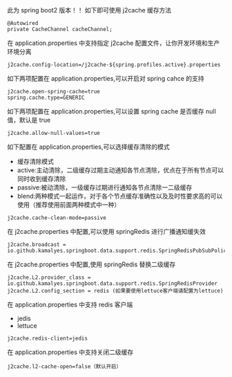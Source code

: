此为 spring boot2 版本！！
如下即可使用 j2cache 缓存方法

```
@Autowired
private CacheChannel cacheChannel;
```

在 application.properties 中支持指定 j2cache 配置文件，让你开发环境和生产环境分离

```
j2cache.config-location=/j2cache-${spring.profiles.active}.properties
```

如下两项配置在 application.properties,可以开启对 spring cahce 的支持

```
j2cache.open-spring-cache=true
spring.cache.type=GENERIC
```

如下两项配置在 application.properties,可以设置 spring cache 是否缓存 null 值，默认是 true

```
j2cache.allow-null-values=true
```

如下配置在 application.properties,可以选择缓存清除的模式

- 缓存清除模式
- active:主动清除，二级缓存过期主动通知各节点清除，优点在于所有节点可以同时收到缓存清除
- passive:被动清除，一级缓存过期进行通知各节点清除一二级缓存
- blend:两种模式一起运作，对于各个节点缓存准确性以及及时性要求高的可以使用（推荐使用前面两种模式中一种）

```
j2cache.cache-clean-mode=passive
```

在 j2cache.properties 中配置,可以使用 springRedis 进行广播通知缓失效

```
j2cache.broadcast = io.github.kamalyes.springboot.data.support.redis.SpringRedisPubSubPolicy
```

在 j2cache.properties 中配置,使用 springRedis 替换二级缓存

```
j2cache.L2.provider_class = io.github.kamalyes.springboot.data.support.redis.SpringRedisProvider
j2cache.L2.config_section = redis (如果要使用lettuce客户端请配置为lettuce)
```

在 application.properties 中支持 redis 客户端

- jedis
- lettuce

```
j2cache.redis-client=jedis
```

在 application.properties 中支持关闭二级缓存

```
j2cache.l2-cache-open=false（默认开启）
```

